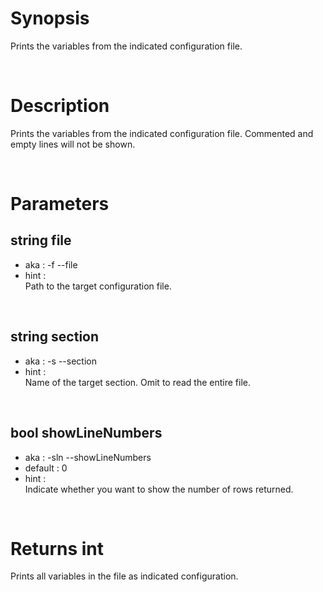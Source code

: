# Synopsis

Prints the variables from the indicated configuration file.



&nbsp;

# Description

Prints the variables from the indicated configuration file.
Commented and empty lines will not be shown.



&nbsp;

# Parameters

## string file

- aka       : -f --file
- hint      :  
  Path to the target configuration file.


&nbsp;

## string section

- aka       : -s --section
- hint      :  
  Name of the target section. Omit to read the entire file.


&nbsp;

## bool showLineNumbers

- aka       : -sln --showLineNumbers
- default   : 0
- hint      :  
  Indicate whether you want to show the number of rows returned.



&nbsp;

# Returns int

Prints all variables in the file as indicated configuration.